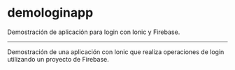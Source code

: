 # demologinapp

Demostración de aplicación para login con Ionic y Firebase.

____________________________________________________________________________________

Demostración de una aplicación con Ionic que realiza operaciones de login utilizando un proyecto de Firebase.

